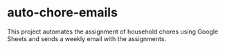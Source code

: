 # auto-chore-emails
This project automates the assignment of household chores using Google Sheets and sends a weekly email with the assignments.
